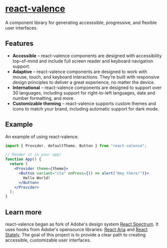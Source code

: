 # [react-valence](https://github.com/valence-project/react-valence)

A component library for generating accesssible, progressive, and flexible user interfaces.

## Features

- **Accessible** – react-valence components are designed with accessibility top-of-mind and include full screen reader and keyboard navigation support.
- **Adaptive** – react-valence components are designed to work with mouse, touch, and keyboard interactions. They’re built with responsive design principles to deliver a great experience, no matter the device.
- **International** – react-valence components are designed to support over 30 languages, including support for right-to-left languages, date and number formatting, and more.
- **Customizable theming** – react-valence supports custom themes and icons to match your brand, including automatic support for dark mode.

## Example

An example of using react-valence.

```jsx
import { Provider, defaultTheme, Button } from "react-valence";

// Render it in your app!
function App() {
  return (
    <Provider theme={theme}>
      <Button variant="cta" onPress={() => alert("Hey there!")}>
        Hello World!
      </Button>
    </Provider>
  );
}
```

## Learn more

react-valence began as fork of Adobe's design system [React Spectrum](https://react-spectrum.adobe.com/react-spectrum/index.html). It uses hooks from Adobe's opensource libraries: [React Aria](https://react-spectrum.adobe.com/react-aria/index.html) and [React Stately](https://react-spectrum.adobe.com/react-stately/index.html). The goal of this project is to provide a clear path to creating accessible, customizable user interfaces.
